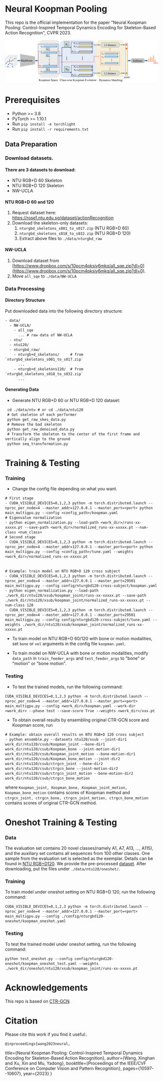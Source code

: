 # Neural Koopman Pooling
This repo is the official implementation for the paper "Neural Koopman Pooling: Control-Inspired Temporal Dynamics Encoding for Skeleton-Based Action Recognition", CVPR 2023.

![image](src/overall.png)

# Prerequisites

- Python >= 3.8
- PyTorch >= 1.10.1
- Run `pip install -e torchlight` 
- Run `pip install -r requirements.txt`

## Data Preparation

### Download datasets.

#### There are 3 datasets to download:

- NTU RGB+D 60 Skeleton
- NTU RGB+D 120 Skeleton
- NW-UCLA

#### NTU RGB+D 60 and 120

1. Request dataset here: https://rose1.ntu.edu.sg/dataset/actionRecognition
2. Download the skeleton-only datasets:
   1. `nturgbd_skeletons_s001_to_s017.zip` (NTU RGB+D 60)
   2. `nturgbd_skeletons_s018_to_s032.zip` (NTU RGB+D 120)
   3. Extract above files to `./data/nturgbd_raw`

#### NW-UCLA

1. Download dataset from [https://www.dropbox.com/s/10pcm4pksjy6mkq/all_sqe.zip?dl=0](https://www.dropbox.com/s/10pcm4pksjy6mkq/all_sqe.zip?dl=0).
2. Move `all_sqe` to `./data/NW-UCLA`

### Data Processing

#### Directory Structure

Put downloaded data into the following directory structure:

```
- data/
  - NW-UCLA/
    - all_sqe
      ... # raw data of NW-UCLA
  - ntu/
  - ntu120/
  - nturgbd_raw/
    - nturgb+d_skeletons/     # from `nturgbd_skeletons_s001_to_s017.zip`
      ...
    - nturgb+d_skeletons120/  # from `nturgbd_skeletons_s018_to_s032.zip`
      ...
```

#### Generating Data

- Generate NTU RGB+D 60 or NTU RGB+D 120 dataset:

```
 cd ./data/ntu # or cd ./data/ntu120
 # Get skeleton of each performer
 python get_raw_skes_data.py
 # Remove the bad skeleton 
 python get_raw_denoised_data.py
 # Transform the skeleton to the center of the first frame and vertically align to the ground
 python seq_transformation.py
```


# Training & Testing

### Training

- Change the config file depending on what you want.
```
# First stage
- CUDA_VISIBLE_DEVICES=0,1,2,3 python -m torch.distributed.launch --nproc_per_node=4 --master_addr=127.0.0.1 --master_port=<port> python main_multigpu.py --config <config_path>/koopman.yaml
# Eigenvalue normalization
- python eigen_normalization.py --load-path <work_dir>/runs-xx-xxxxx.pt --save-path <work_dir>/normalized_runs-xx-xxxxx.pt --num-class <num_class>
# Second stage
- CUDA_VISIBLE_DEVICES=0,1,2,3 python -m torch.distributed.launch --nproc_per_node=4 --master_addr=127.0.0.1 --master_port=<port> python main_multigpu.py --config <config_path>/tune.yaml --weights <work_dir>/normalized_runs-xx-xxxxx.pt


# Example: train model on NTU RGB+D 120 cross subject
- CUDA_VISIBLE_DEVICES=0,1,2,3 python -m torch.distributed.launch --nproc_per_node=4 --master_addr=127.0.0.1 --master_port=29501 main_multigpu.py --config config/nturgbd120-cross-subject/koopman.yaml
- python eigen_normalization.py --load-path ./work_dir/ntu120/xsub/koopman_joint/runs-xx-xxxxx.pt --save-path ./work_dir/ntu120/xsub/koopman_joint/normalized_runs-xx-xxxxx.pt --num-class 120
- CUDA_VISIBLE_DEVICES=0,1,2,3 python -m torch.distributed.launch --nproc_per_node=4 --master_addr=127.0.0.1 --master_port=29501 main_multigpu.py --config config/nturgbd120-cross-subject/tune.yaml --weights ./work_dir/ntu120/xsub/koopman_joint/normalized_runs-xx-xxxxx.pt
```

- To train model on NTU RGB+D 60/120 with bone or motion modalities, set `bone` or `vel` arguments in the config file `koopman.yaml`.

- To train model on NW-UCLA with bone or motion modalities, modify `data_path` in `train_feeder_args` and `test_feeder_args` to "bone" or "motion" or "bone motion".


### Testing

- To test the trained models, run the following command:
```
CUDA_VISIBLE_DEVICES=0,1,2,3 python -m torch.distributed.launch --nproc_per_node=4 --master_addr=127.0.0.1 --master_port=<port> main_multigpu.py --config <work_dir>/koopman.yaml --work-dir <work_dir> --phase test --save-score True --weights <work_dir>/xxx.pt
```

- To obtain overall results by ensembling original CTR-GCN score and Koopman score, run 
```
# Example: obtain overall results on NTU RGB+D 120 cross subject
- python ensemble.py --datasets ntu120/xsub --joint-dir1 work_dir/ntu120/csub/Koopman_joint --bone-dir1 work_dir/ntu120/csub/Koopman_bone --joint-motion-dir1 work_dir/ntu120/csub/Koopman_joint_motion --bone-motion-dir1 work_dir/ntu120/csub/Koopman_bone_motion --joint-dir2 work_dir/ntu120/csub/ctrgcn_joint --bone-dir2 work_dir/ntu120/csub/ctrgcn_bone --joint-motion-dir2 work_dir/ntu120/csub/ctrgcn_joint_motion --bone-motion-dir2 work_dir/ntu120/csub/ctrgcn_bone_motion
```
where ``Koopman_joint, Koopman_bone, Koopman_joint_motion, Koopman_bone_motion`` contains scores of Koopman method and ``ctrgcn_joint, ctrgcn_bone, ctrgcn_joint_motion, ctrgcn_bone_motion`` contains scores of original CTR-GCN method.

# Oneshot Training & Testing

### Data
The evaluation set contains 20 novel classes(namely A1, A7, A13, ..., A115), and the auxiliary set contains all sequences from 100 other classes. 
One sample from the evaluation set is selected as the exemplar. Details can be found in [NTU RGB+D120](https://github.com/shahroudy/NTURGB-D). We provide the pre-processed [dataset](https://pan.baidu.com/s/1Kkw0F1x9Pk5U3RwUEwYBCg?pwd=6r51).
After downloading, put the files under ``./data/ntu120/oneshot/``.

### Training
To train model under oneshot setting on NTU RGB+D 120, run the following command:
```
CUDA_VISIBLE_DEVICES=0,1,2,3 python -m torch.distributed.launch --nproc_per_node=4 --master_addr=127.0.0.1 --master_port=<port> main_multigpu.py --config ./config/nturgbd120-oneshot/koopman_oneshot.yaml
```

### Testing
To test the trained model under oneshot setting, run the following command:
```
python test_oneshot.py --config config/nturgbd120-oneshot/koopman_oneshot_test.yaml --weights ./work_dir/oneshot/ntu120/xsub/koopman_joint/runs-xx-xxxxx.pt
```

# Acknowledgements
This repo is based on [CTR-GCN](https://github.com/Uason-Chen/CTR-GCN).

# Citation

Please cite this work if you find it useful:.

    @inproceedings{wang2023neural,
  title={Neural Koopman Pooling: Control-Inspired Temporal Dynamics Encoding for Skeleton-Based Action Recognition},
  author={Wang, Xinghan and Xu, Xin and Mu, Yadong},
  booktitle={Proceedings of the IEEE/CVF Conference on Computer Vision and Pattern Recognition},
  pages={10597--10607},
  year={2023}
}
